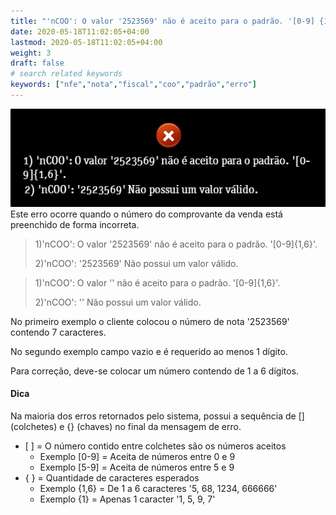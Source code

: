 ```yaml
---
title: "'nCOO': O valor '2523569' não é aceito para o padrão. '[0-9] {1,6}'"
date: 2020-05-18T11:02:05+04:00
lastmod: 2020-05-18T11:02:05+04:00
weight: 3
draft: false
# search related keywords
keywords: ["nfe","nota","fiscal","coo","padrão","erro"]
---
```


![image example](rejeicao.png "Erro nCOO")
Este erro ocorre quando o número do comprovante da venda está preenchido de forma incorreta.

> 1)'nCOO': O valor '2523569' não é aceito para o padrão. '[0-9]{1,6}'.
>
> 2)'nCOO': '2523569' Não possui um valor válido.

> 1)'nCOO': O valor '' não é aceito para o padrão. '[0-9]{1,6}'.
>
> 2)'nCOO': '' Não possui um valor válido.

No primeiro exemplo o cliente colocou o número de nota '2523569' contendo 7 caracteres.

No segundo exemplo campo vazio e é requerido ao menos 1 dígito.

Para correção, deve-se colocar um número contendo de 1 a 6 dígitos.

#### **Dica**

Na maioria dos erros retornados pelo sistema, possui a sequência de [] (colchetes) e {} (chaves) no final da mensagem de erro.
* \[ \] = O número contido entre colchetes são os números aceitos
    * Exemplo [0-9] = Aceita de números entre 0 e 9
    * Exemplo [5-9] = Aceita de números entre 5 e 9
* \{ \} = Quantidade de caracteres esperados
    * Exemplo {1,6} = De 1 a 6 caracteres '5, 68, 1234, 666666'
    * Exemplo {1} = Apenas 1 caracter '1, 5, 9, 7'